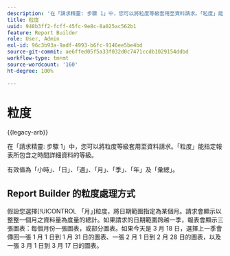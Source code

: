 ```yaml
---
description: '在「請求精靈: 步驟 1」中，您可以將粒度等級套用至資料請求。「粒度」能指定報表所包含之時間詳細資料的等級。'
title: 粒度
uuid: 948b3ff2-fcff-45fc-9e8c-8a025ac562b1
feature: Report Builder
role: User, Admin
exl-id: 96c3b93a-9adf-4993-b6fc-9146ee5be4bd
source-git-commit: ae6ffed05f5a33f032d0c7471ccdb1029154ddbd
workflow-type: tm+mt
source-wordcount: '160'
ht-degree: 100%

---
```


# 粒度

{{legacy-arb}}

在「請求精靈: 步驟 1」中，您可以將粒度等級套用至資料請求。「粒度」能指定報表所包含之時間詳細資料的等級。

有效值為「小時」、「日」、「週」、「月」、「季」、「年」及「彙總」。

## Report Builder 的粒度處理方式

假設您選擇[!UICONTROL 「月」]粒度，將日期範圍指定為某個月。請求會顯示以整整一個月之資料量為度量的總計。如果請求的日期範圍跨越一季，報表會顯示三張圖表：每個月份一張圖表，或部分圖表。如果今天是 3 月 18 日，選擇上一季會傳回一張 1 月 1 日到 1 月 31 日的圖表、一張 2 月 1 日到 2 月 28 日的圖表，以及一張 3 月 1 日到 3 月 17 日的圖表。
